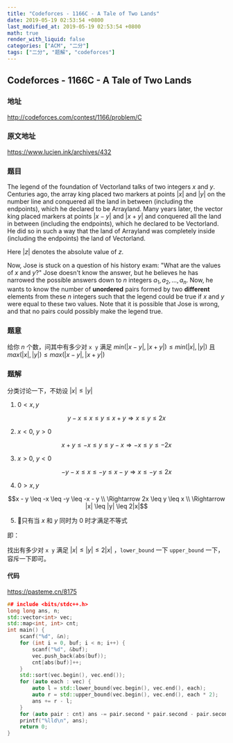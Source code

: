 ```yaml
---
title: "Codeforces - 1166C - A Tale of Two Lands"
date: 2019-05-19 02:53:54 +0800
last_modified_at: 2019-05-19 02:53:54 +0800
math: true
render_with_liquid: false
categories: ["ACM", "二分"]
tags: ["二分", "题解", "codeforces"]
---
```


## Codeforces - 1166C - A Tale of Two Lands

### 地址

http://codeforces.com/contest/1166/problem/C

### 原文地址

https://www.lucien.ink/archives/432

### 题目

The legend of the foundation of Vectorland talks of two integers $x$ and $y$. Centuries ago, the array king placed two markers at points $|x|$ and $|y|$ on the number line and conquered all the land in between (including the endpoints), which he declared to be Arrayland. Many years later, the vector king placed markers at points $|x - y|$ and $|x + y|$ and conquered all the land in between (including the endpoints), which he declared to be Vectorland. He did so in such a way that the land of Arrayland was completely inside (including the endpoints) the land of Vectorland.

Here $|z|$ denotes the absolute value of $z$.

Now, Jose is stuck on a question of his history exam: "What are the values of $x$ and $y$?" Jose doesn't know the answer, but he believes he has narrowed the possible answers down to $n$ integers $a_1, a_2, \dots, a_n$. Now, he wants to know the number of **unordered** pairs formed by two **different** elements from these $n$ integers such that the legend could be true if $x$ and $y$ were equal to these two values. Note that it is possible that Jose is wrong, and that no pairs could possibly make the legend true.



### 题意

给你 $n$ 个数，问其中有多少对 `x y` 满足 $min(|x - y|, |x + y|) \leq min(|x|, |y|)$ 且 $max(|x|, |y|) \leq max(|x - y|, |x + y|)$

### 题解

分类讨论一下，不妨设 $|x| \leq |y|$

1. $0 < x,y$

$$y - x \leq x \leq y \leq x + y \Rightarrow x \leq y \leq 2x$$

2. $x < 0$, $y > 0$

$$x + y \leq -x \leq y \leq y - x \Rightarrow -x \leq y \leq -2x$$

3. $x > 0$, $y < 0$

$$-y - x \leq x \leq -y \leq x - y \Rightarrow x \leq -y \leq 2x$$

4. $0 > x, y$

$$x - y \leq -x \leq -y \leq -x - y \\ \Rightarrow 2x \leq y \leq x \\ \Rightarrow |x| \leq |y| \leq 2|x|$$

5. 只有当 $x$ 和 $y$ 同时为 $0$ 时才满足不等式

即：

找出有多少对 `x y` 满足 $|x| \leq |y| \leq 2|x|$ ，`lower_bound` 一下 `upper_bound` 一下，容斥一下即可。

#### 代码

https://pasteme.cn/8175

```cpp
## include <bits/stdc++.h>
long long ans, n;
std::vector<int> vec;
std::map<int, int> cnt;
int main() {
    scanf("%d", &n);
    for (int i = 0, buf; i < n; i++) {
        scanf("%d", &buf);
        vec.push_back(abs(buf));
		cnt[abs(buf)]++;
    }
	std::sort(vec.begin(), vec.end());
    for (auto each : vec) {
        auto l = std::lower_bound(vec.begin(), vec.end(), each);
        auto r = std::upper_bound(vec.begin(), vec.end(), each * 2);
        ans += r - l;
    }
    for (auto pair : cnt) ans -= pair.second * pair.second - pair.second * (pair.second - 1) / 2;
    printf("%lld\n", ans);
    return 0;
}
```
